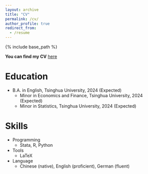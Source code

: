 ```yaml
---
layout: archive
title: "CV"
permalink: /cv/
author_profile: true
redirect_from:
  - /resume
---
```


{% include base_path %}

__You can find my CV__ [here](http://hlyang.github.io/files/paper1.pdf)

Education
======
* B.A. in English, Tsinghua University, 2024 (Expected)
  * Minor in Economics and Finance, Tsinghua University, 2024 (Expected)
  * Minor in Statistics, Tsinghua University, 2024 (Expected)

  
Skills
======
* Programming
  * Stata, R, Python
* Tools
  * LaTeX
* Language
  * Chinese (native), English (proficient), German (fluent)

